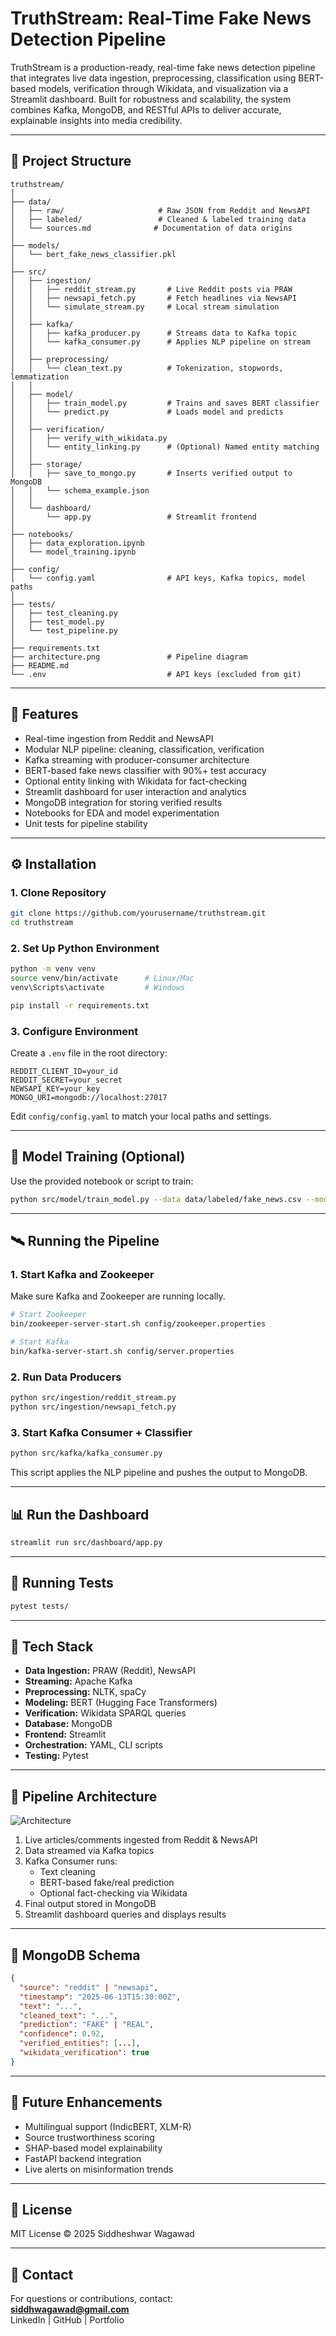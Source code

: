 # TruthStream: Real-Time Fake News Detection Pipeline

TruthStream is a production-ready, real-time fake news detection pipeline that integrates live data ingestion, preprocessing, classification using BERT-based models, verification through Wikidata, and visualization via a Streamlit dashboard. Built for robustness and scalability, the system combines Kafka, MongoDB, and RESTful APIs to deliver accurate, explainable insights into media credibility.

---

## 📁 Project Structure

```
truthstream/
│
├── data/
│   ├── raw/                     # Raw JSON from Reddit and NewsAPI
│   ├── labeled/                 # Cleaned & labeled training data
│   └── sources.md              # Documentation of data origins
│
├── models/
│   └── bert_fake_news_classifier.pkl
│
├── src/
│   ├── ingestion/
│   │   ├── reddit_stream.py       # Live Reddit posts via PRAW
│   │   ├── newsapi_fetch.py       # Fetch headlines via NewsAPI
│   │   └── simulate_stream.py     # Local stream simulation
│   │
│   ├── kafka/
│   │   ├── kafka_producer.py      # Streams data to Kafka topic
│   │   └── kafka_consumer.py      # Applies NLP pipeline on stream
│   │
│   ├── preprocessing/
│   │   └── clean_text.py          # Tokenization, stopwords, lemmatization
│   │
│   ├── model/
│   │   ├── train_model.py         # Trains and saves BERT classifier
│   │   └── predict.py             # Loads model and predicts
│   │
│   ├── verification/
│   │   ├── verify_with_wikidata.py
│   │   └── entity_linking.py      # (Optional) Named entity matching
│   │
│   ├── storage/
│   │   ├── save_to_mongo.py       # Inserts verified output to MongoDB
│   │   └── schema_example.json
│   │
│   └── dashboard/
│       └── app.py                 # Streamlit frontend
│
├── notebooks/
│   ├── data_exploration.ipynb
│   └── model_training.ipynb
│
├── config/
│   └── config.yaml                # API keys, Kafka topics, model paths
│
├── tests/
│   ├── test_cleaning.py
│   ├── test_model.py
│   └── test_pipeline.py
│
├── requirements.txt
├── architecture.png               # Pipeline diagram
├── README.md
└── .env                           # API keys (excluded from git)
```

---

## 🚀 Features

- Real-time ingestion from Reddit and NewsAPI
- Modular NLP pipeline: cleaning, classification, verification
- Kafka streaming with producer-consumer architecture
- BERT-based fake news classifier with 90%+ test accuracy
- Optional entity linking with Wikidata for fact-checking
- Streamlit dashboard for user interaction and analytics
- MongoDB integration for storing verified results
- Notebooks for EDA and model experimentation
- Unit tests for pipeline stability

---

## ⚙️ Installation

### 1. Clone Repository

```bash
git clone https://github.com/yourusername/truthstream.git
cd truthstream
```

### 2. Set Up Python Environment

```bash
python -m venv venv
source venv/bin/activate      # Linux/Mac
venv\Scripts\activate         # Windows

pip install -r requirements.txt
```

### 3. Configure Environment

Create a `.env` file in the root directory:

```env
REDDIT_CLIENT_ID=your_id
REDDIT_SECRET=your_secret
NEWSAPI_KEY=your_key
MONGO_URI=mongodb://localhost:27017
```

Edit `config/config.yaml` to match your local paths and settings.

---

## 🧠 Model Training (Optional)

Use the provided notebook or script to train:

```bash
python src/model/train_model.py --data data/labeled/fake_news.csv --model_out models/bert_fake_news_classifier.pkl
```

---

## 🛰️ Running the Pipeline

### 1. Start Kafka and Zookeeper

Make sure Kafka and Zookeeper are running locally.

```bash
# Start Zookeeper
bin/zookeeper-server-start.sh config/zookeeper.properties

# Start Kafka
bin/kafka-server-start.sh config/server.properties
```

### 2. Run Data Producers

```bash
python src/ingestion/reddit_stream.py
python src/ingestion/newsapi_fetch.py
```

### 3. Start Kafka Consumer + Classifier

```bash
python src/kafka/kafka_consumer.py
```

This script applies the NLP pipeline and pushes the output to MongoDB.

---

## 📊 Run the Dashboard

```bash
streamlit run src/dashboard/app.py
```

---

## 🧪 Running Tests

```bash
pytest tests/
```

---

## 🧱 Tech Stack

- **Data Ingestion:** PRAW (Reddit), NewsAPI
- **Streaming:** Apache Kafka
- **Preprocessing:** NLTK, spaCy
- **Modeling:** BERT (Hugging Face Transformers)
- **Verification:** Wikidata SPARQL queries
- **Database:** MongoDB
- **Frontend:** Streamlit
- **Orchestration:** YAML, CLI scripts
- **Testing:** Pytest

---

## 📌 Pipeline Architecture

![Architecture](architecture.png)

1. Live articles/comments ingested from Reddit & NewsAPI
2. Data streamed via Kafka topics
3. Kafka Consumer runs:
   - Text cleaning
   - BERT-based fake/real prediction
   - Optional fact-checking via Wikidata
4. Final output stored in MongoDB
5. Streamlit dashboard queries and displays results

---

## 📂 MongoDB Schema

```json
{
  "source": "reddit" | "newsapi",
  "timestamp": "2025-06-13T15:30:00Z",
  "text": "...",
  "cleaned_text": "...",
  "prediction": "FAKE" | "REAL",
  "confidence": 0.92,
  "verified_entities": [...],
  "wikidata_verification": true
}
```

---

## 📎 Future Enhancements

- Multilingual support (IndicBERT, XLM-R)
- Source trustworthiness scoring
- SHAP-based model explainability
- FastAPI backend integration
- Live alerts on misinformation trends

---

## 📜 License

MIT License © 2025 Siddheshwar Wagawad

---

## 👤 Contact

For questions or contributions, contact:  
**siddhwagawad@gmail.com**  
LinkedIn | GitHub | Portfolio

